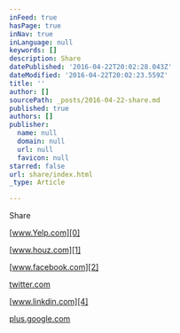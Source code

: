 ```yaml
---
inFeed: true
hasPage: true
inNav: true
inLanguage: null
keywords: []
description: Share
datePublished: '2016-04-22T20:02:28.043Z'
dateModified: '2016-04-22T20:02:23.559Z'
title: ''
author: []
sourcePath: _posts/2016-04-22-share.md
published: true
authors: []
publisher:
  name: null
  domain: null
  url: null
  favicon: null
starred: false
url: share/index.html
_type: Article

---
```

Share

[www.Yelp.com][0]

[www.houz.com][1]

[www.facebook.com][2]

[twitter.com][3]

[www.linkdin.com][4]

[plus.google.com][5]

[0]: http://www.yelp.com/biz/hunter-home-staging-and-design-seattle
[1]: http://www.houzz.com/pro/s2hunter/hunter-home-staging-and-design-llc
[2]: https://www.facebook.com/HunterHomeStagingDesignLlc?ref=hl
[3]: https://twitter.com/hunterstaging
[4]: https://www.linkedin.com/in/sandra-hunter-4b64b057
[5]: https://plus.google.com/u/0/+HunterHomeStagingandDesignLLCSeattle/about